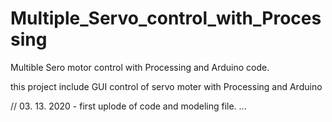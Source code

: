 # Multiple_Servo_control_with_Processing

Multible Sero motor control with Processing and Arduino code.

this project include GUI control of servo moter with Processing and Arduino

// 03. 13. 2020 - first uplode of code and modeling file. ...
